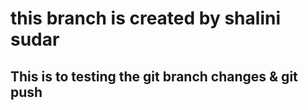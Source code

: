 # this branch is created by shalini sudar

## This is to testing the git branch changes & git push

